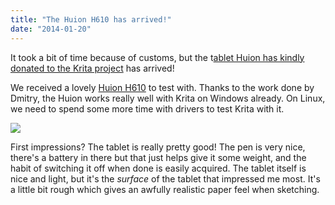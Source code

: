 ```yaml
---
title: "The Huion H610 has arrived!"
date: "2014-01-20"
---
```


It took a bit of time because of customs, but the t[ablet Huion has kindly donated to the Krita project](http://libregraphicsworld.org/blog/entry/krita-gets-support-for-huion-graphic-tablets) has arrived!

We received a lovely [Huion H610](http://www.huiontablet.com/product/product.php?sku=1004) to test with. Thanks to the work done by Dmitry, the Huion works really well with Krita on Windows already. On Linux, we need to spend some more time with drivers to test Krita with it.

![](/images/posts/2014/mVrKUG5.jpg)

First impressions? The tablet is really pretty good! The pen is very nice, there's a battery in there but that just helps give it some weight, and the habit of switching it off when done is easily acquired. The tablet itself is nice and light, but it's the _surface_ of the tablet that impressed me most. It's a little bit rough which gives an awfully realistic paper feel when sketching.

